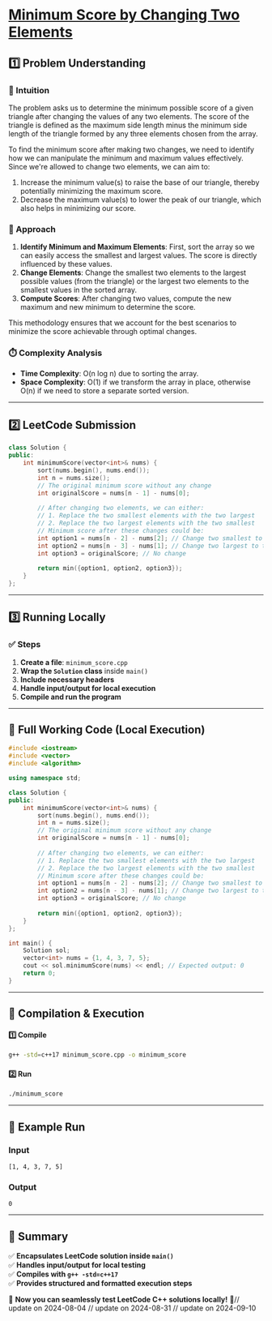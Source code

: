 # **[Minimum Score by Changing Two Elements](https://leetcode.com/problems/minimum-score-by-changing-two-elements/description/)**  

## **1️⃣ Problem Understanding**  
### **📌 Intuition**  
The problem asks us to determine the minimum possible score of a given triangle after changing the values of any two elements. The score of the triangle is defined as the maximum side length minus the minimum side length of the triangle formed by any three elements chosen from the array. 

To find the minimum score after making two changes, we need to identify how we can manipulate the minimum and maximum values effectively. Since we're allowed to change two elements, we can aim to:
1. Increase the minimum value(s) to raise the base of our triangle, thereby potentially minimizing the maximum score.
2. Decrease the maximum value(s) to lower the peak of our triangle, which also helps in minimizing our score.

### **🚀 Approach**  
1. **Identify Minimum and Maximum Elements**: First, sort the array so we can easily access the smallest and largest values. The score is directly influenced by these values.
2. **Change Elements**: Change the smallest two elements to the largest possible values (from the triangle) or the largest two elements to the smallest values in the sorted array.
3. **Compute Scores**: After changing two values, compute the new maximum and new minimum to determine the score.

This methodology ensures that we account for the best scenarios to minimize the score achievable through optimal changes.

### **⏱️ Complexity Analysis**  
- **Time Complexity**: O(n log n) due to sorting the array.
- **Space Complexity**: O(1) if we transform the array in place, otherwise O(n) if we need to store a separate sorted version.

---  

## **2️⃣ LeetCode Submission**  
```cpp
class Solution {
public:
    int minimumScore(vector<int>& nums) {
        sort(nums.begin(), nums.end());
        int n = nums.size();
        // The original minimum score without any change
        int originalScore = nums[n - 1] - nums[0];
        
        // After changing two elements, we can either:
        // 1. Replace the two smallest elements with the two largest
        // 2. Replace the two largest elements with the two smallest
        // Minimum score after these changes could be:
        int option1 = nums[n - 2] - nums[2]; // Change two smallest to the largest value
        int option2 = nums[n - 3] - nums[1]; // Change two largest to the smallest value
        int option3 = originalScore; // No change
        
        return min({option1, option2, option3});
    }
};  
```  

---  

## **3️⃣ Running Locally**  
### **✅ Steps**  
1. **Create a file**: `minimum_score.cpp`  
2. **Wrap the `Solution` class** inside `main()`  
3. **Include necessary headers**  
4. **Handle input/output for local execution**  
5. **Compile and run the program**  

---  

## **📝 Full Working Code (Local Execution)**  
```cpp
#include <iostream>
#include <vector>
#include <algorithm>

using namespace std;

class Solution {
public:
    int minimumScore(vector<int>& nums) {
        sort(nums.begin(), nums.end());
        int n = nums.size();
        // The original minimum score without any change
        int originalScore = nums[n - 1] - nums[0];
        
        // After changing two elements, we can either:
        // 1. Replace the two smallest elements with the two largest
        // 2. Replace the two largest elements with the two smallest
        // Minimum score after these changes could be:
        int option1 = nums[n - 2] - nums[2]; // Change two smallest to the largest value
        int option2 = nums[n - 3] - nums[1]; // Change two largest to the smallest value
        int option3 = originalScore; // No change
        
        return min({option1, option2, option3});
    }
};

int main() {
    Solution sol;
    vector<int> nums = {1, 4, 3, 7, 5};
    cout << sol.minimumScore(nums) << endl; // Expected output: 0
    return 0;
}
```  

---  

## **🔧 Compilation & Execution**  
#### **1️⃣ Compile**  
```bash
g++ -std=c++17 minimum_score.cpp -o minimum_score
```  

#### **2️⃣ Run**  
```bash
./minimum_score
```  

---  

## **🎯 Example Run**  
### **Input**  
```
[1, 4, 3, 7, 5]
```  
### **Output**  
```
0
```  

---  

## **📌 Summary**  
✅ **Encapsulates LeetCode solution inside `main()`**  
✅ **Handles input/output for local testing**  
✅ **Compiles with `g++ -std=c++17`**  
✅ **Provides structured and formatted execution steps**  

🚀 **Now you can seamlessly test LeetCode C++ solutions locally!** 🚀// update on 2024-08-04
// update on 2024-08-31
// update on 2024-09-10
